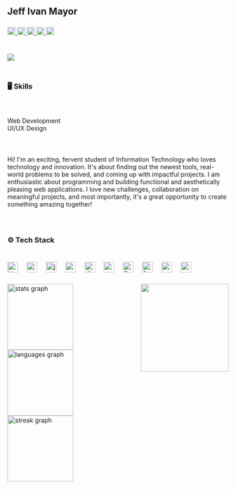 <h2 align="left">Jeff Ivan Mayor</h2>

###

<div align="left">
  <a href="https://www.facebook.com/jeffivanbiosanomayor" target="_blank">
    <img src="https://img.shields.io/static/v1?message=Facebook&logo=facebook&label=&color=1877F2&logoColor=white&labelColor=&style=flat" height="18" alt="facebook logo"  />
  </a>
  <a href="https://www.instagram.com/one.tnwt/" target="_blank">
    <img src="https://img.shields.io/static/v1?message=Instagram&logo=instagram&label=&color=E4405F&logoColor=white&labelColor=&style=flat" height="18" alt="instagram logo"  />
  </a>
  <a href="https://x.com/one_tnwt" target="_blank">
    <img src="https://img.shields.io/static/v1?message=Twitter&logo=twitter&label=&color=1DA1F2&logoColor=white&labelColor=&style=flat" height="18" alt="twitter logo"  />
  </a>
  <a href="https://discord.com/users/882874724944859138" target="_blank">
    <img src="https://img.shields.io/static/v1?message=Discord&logo=discord&label=&color=7289DA&logoColor=white&labelColor=&style=flat" height="18" alt="discord logo"  />
  </a>
  <a href="mailto:jeffivanbiosanomayor@gmail.com" target="_blank">
    <img src="https://img.shields.io/static/v1?message=Gmail&logo=gmail&label=&color=D14836&logoColor=white&labelColor=&style=flat" height="18" alt="gmail logo"  />
  </a>
</div>

###

<br clear="both">

<img align="left" src="https://visitor-badge.laobi.icu/badge?page_id=oneetnwt.oneetnwt&right_color=purple&left_text=Profile%20Views"  />

###

<br clear="both">

<h3 align="left">🖥 Skills</h3>

###

<br clear="both">

<p align="left">Web Development<br>UI/UX Design</p>

###

<br clear="both">

<p align="left">Hi! I'm an exciting, fervent student of Information Technology who loves technology and innovation. It's about finding out the newest tools, real-world problems to be solved, and coming up with impactful projects. I am enthusiastic about programming and building functional and aesthetically pleasing web applications. I love new challenges, collaboration on meaningful projects, and most importantly, it's a great opportunity to create something amazing together!</p>

###

<br clear="both">

<h3 align="left">⚙ Tech Stack</h3>

###

<br clear="both">

<div align="left">
  <img src="https://skillicons.dev/icons?i=html" height="24" alt="html5 logo"  />
  <img width="12" />
  <img src="https://skillicons.dev/icons?i=css" height="24" alt="css3 logo"  />
  <img width="12" />
  <img src="https://skillicons.dev/icons?i=js" height="24" alt="javascript logo"  />
  <img width="12" />
  <img src="https://skillicons.dev/icons?i=py" height="24" alt="python logo"  />
  <img width="12" />
  <img src="https://skillicons.dev/icons?i=django" height="24" alt="django logo"  />
  <img width="12" />
  <img src="https://skillicons.dev/icons?i=express" height="24" alt="express logo"  />
  <img width="12" />
  <img src="https://skillicons.dev/icons?i=flask" height="24" alt="flask logo"  />
  <img width="12" />
  <img src="https://skillicons.dev/icons?i=fastapi" height="24" alt="fastapi logo"  />
  <img width="12" />
  <img src="https://skillicons.dev/icons?i=mongodb" height="24" alt="mongodb logo"  />
  <img width="12" />
  <img src="https://skillicons.dev/icons?i=nodejs" height="24" alt="nodejs logo"  />
</div>

###

<img align="right" height="200" src="https://media.giphy.com/media/lJNoBCvQYp7nq/giphy.gif?cid=790b7611untrzxbckwnf5rc32pbfqf0xxuaswnq041bp2ctz&ep=v1_gifs_search&rid=giphy.gif&ct=g"  />

###

<div align="left">
  <img src="https://github-readme-stats.vercel.app/api?username=oneetnwt&hide_title=false&hide_rank=false&show_icons=true&include_all_commits=true&count_private=true&disable_animations=false&theme=github_dark&locale=en&hide_border=false&order=1" height="150" alt="stats graph"  />
  <img src="https://github-readme-stats.vercel.app/api/top-langs?username=oneetnwt&locale=en&hide_title=false&layout=compact&card_width=320&langs_count=5&theme=github_dark&hide_border=true&order=2" height="150" alt="languages graph"  />
  <img src="https://streak-stats.demolab.com?user=oneetnwt&locale=en&mode=daily&theme=github_dark&hide_border=true&border_radius=5&order=3" height="150" alt="streak graph"  />
</div>

###
